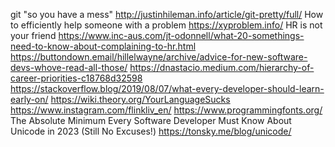 git "so you have a mess" http://justinhileman.info/article/git-pretty/full/
How to efficiently help someone with a problem https://xyproblem.info/
HR is not your friend https://www.inc-aus.com/jt-odonnell/what-20-somethings-need-to-know-about-complaining-to-hr.html
https://buttondown.email/hillelwayne/archive/advice-for-new-software-devs-whove-read-all-those/
https://dnastacio.medium.com/hierarchy-of-career-priorities-c18768d32598
https://stackoverflow.blog/2019/08/07/what-every-developer-should-learn-early-on/
https://wiki.theory.org/YourLanguageSucks
https://www.instagram.com/flinkliv_en/
https://www.programmingfonts.org/
The Absolute Minimum Every Software Developer Must Know About Unicode in 2023 (Still No Excuses!) https://tonsky.me/blog/unicode/
